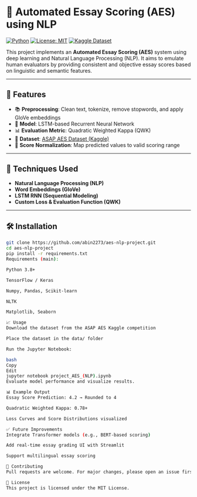 # 📝 Automated Essay Scoring (AES) using NLP

[![Python](https://img.shields.io/badge/Python-3.8%2B-blue?logo=python)](https://www.python.org/)
[![License: MIT](https://img.shields.io/badge/License-MIT-yellow.svg)](https://opensource.org/licenses/MIT)
[![Kaggle Dataset](https://img.shields.io/badge/Dataset-Kaggle-blue?logo=kaggle)](https://www.kaggle.com/competitions/asap-aes/data)

This project implements an **Automated Essay Scoring (AES)** system using deep learning and Natural Language Processing (NLP). It aims to emulate human evaluators by providing consistent and objective essay scores based on linguistic and semantic features.

---

## 🚀 Features

- 📚 **Preprocessing**: Clean text, tokenize, remove stopwords, and apply GloVe embeddings
- 🤖 **Model**: LSTM-based Recurrent Neural Network
- 📊 **Evaluation Metric**: Quadratic Weighted Kappa (QWK)
- 📁 **Dataset**: [ASAP AES Dataset (Kaggle)](https://www.kaggle.com/competitions/asap-aes/data)
- 🔄 **Score Normalization**: Map predicted values to valid scoring range

---

## 🧠 Techniques Used

- **Natural Language Processing (NLP)**
- **Word Embeddings (GloVe)**
- **LSTM RNN (Sequential Modeling)**
- **Custom Loss & Evaluation Function (QWK)**

---

## 🛠️ Installation

```bash
git clone https://github.com/abin2273/aes-nlp-project.git
cd aes-nlp-project
pip install -r requirements.txt
Requirements (main):

Python 3.8+

TensorFlow / Keras

Numpy, Pandas, Scikit-learn

NLTK

Matplotlib, Seaborn

📈 Usage
Download the dataset from the ASAP AES Kaggle competition

Place the dataset in the data/ folder

Run the Jupyter Notebook:

bash
Copy
Edit
jupyter notebook project_AES_(NLP).ipynb
Evaluate model performance and visualize results.

📊 Example Output
Essay Score Prediction: 4.2 → Rounded to 4

Quadratic Weighted Kappa: 0.78+

Loss Curves and Score Distributions visualized

✅ Future Improvements
Integrate Transformer models (e.g., BERT-based scoring)

Add real-time essay grading UI with Streamlit

Support multilingual essay scoring

🤝 Contributing
Pull requests are welcome. For major changes, please open an issue first to discuss what you would like to change or improve.

📄 License
This project is licensed under the MIT License.
